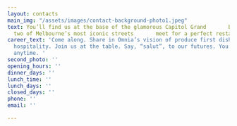 ```yaml
---
layout: contacts
main_img: "/assets/images/contact-background-photo1.jpeg"
text: You’ll find us at the base of the glamorous Capitol Grand       Building, where
  two of Melbourne’s most iconic streets       meet for a perfect restaurant rendezvous.
career_text: 'Come along. Share in Omnia’s vision of produce first dishes and old-world
  hospitality. Join us at the table. Say, “salut”, to our futures. You’re welcome
  anytime. '
second_photo: ''
opening_hours: ''
dinner_days: ''
lunch_time: ''
lunch_days: ''
closed_days: ''
phone: ''
email: ''

---
```

